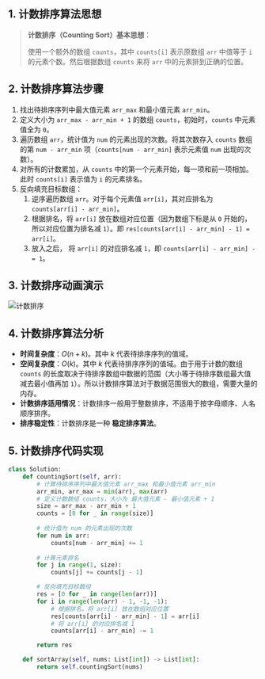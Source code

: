 ## 1. 计数排序算法思想

> **计数排序（Counting Sort）基本思想**：
>
> 使用一个额外的数组 `counts`，其中 `counts[i]` 表示原数组 `arr` 中值等于 `i` 的元素个数。然后根据数组 `counts` 来将 `arr` 中的元素排到正确的位置。

## 2. 计数排序算法步骤

1. 找出待排序序列中最大值元素 `arr_max` 和最小值元素 `arr_min`。
2. 定义大小为 `arr_max - arr_min + 1` 的数组 `counts`，初始时，`counts` 中元素值全为 `0`。
3. 遍历数组 `arr`，统计值为 `num` 的元素出现的次数。将其次数存入 `counts` 数组的第 `num - arr_min` 项（`counts[num - arr_min]` 表示元素值 `num` 出现的次数）。
4. 对所有的计数累加，从 `counts` 中的第一个元素开始，每一项和前一项相加。此时 `counts[i]` 表示值为 `i` 的元素排名。
5. 反向填充目标数组：
	1. 逆序遍历数组 `arr`。对于每个元素值 `arr[i]`，其对应排名为 `counts[arr[i] - arr_min]`。
	2. 根据排名，将 `arr[i]` 放在数组对应位置（因为数组下标是从 `0` 开始的，所以对应位置为排名减 `1`）。即 `res[counts[arr[i] - arr_min] - 1] = arr[i]`。
	3. 放入之后， 将 `arr[i]` 的对应排名减 `1`，即 `counts[arr[i] - arr_min] -= 1`。

## 3. 计数排序动画演示

![计数排序](http://qcdn.itcharge.cn/images/20220818140454.gif)

## 4. 计数排序算法分析

- **时间复杂度**：$O(n + k)$。其中 $k$ 代表待排序序列的值域。
- **空间复杂度**：$O(k)$。其中 $k$ 代表待排序序列的值域。由于用于计数的数组 `counts` 的长度取决于待排序数组中数据的范围（大小等于待排序数组最大值减去最小值再加 `1`）。所以计数排序算法对于数据范围很大的数组，需要大量的内存。
- **计数排序适用情况**：计数排序一般用于整数排序，不适用于按字母顺序、人名顺序排序。
- **排序稳定性**：计数排序是一种 **稳定排序算法**。

## 5. 计数排序代码实现

```Python
class Solution:
    def countingSort(self, arr):
        # 计算待排序序列中最大值元素 arr_max 和最小值元素 arr_min
        arr_min, arr_max = min(arr), max(arr)
        # 定义计数数组 counts，大小为 最大值元素 - 最小值元素 + 1
        size = arr_max - arr_min + 1
        counts = [0 for _ in range(size)]
        
        # 统计值为 num 的元素出现的次数
        for num in arr:
            counts[num - arr_min] += 1
        
        # 计算元素排名
        for j in range(1, size):
            counts[j] += counts[j - 1]

        # 反向填充目标数组
        res = [0 for _ in range(len(arr))]
        for i in range(len(arr) - 1, -1, -1):
            # 根据排名，将 arr[i] 放在数组对应位置
            res[counts[arr[i] - arr_min] - 1] = arr[i]
            # 将 arr[i] 的对应排名减 1
            counts[arr[i] - arr_min] -= 1

        return res

    def sortArray(self, nums: List[int]) -> List[int]:
        return self.countingSort(nums)
```

 
